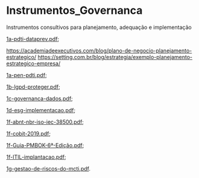 # Instrumentos_Governanca
Instrumentos consultivos para planejamento, adequação e implementação

[1a-pdti-dataprev.pdf](https://github.com/ROSILENE05/Instrumentos_Governanca/files/11825990/1a-pdti-dataprev.pdf);

https://academiadeexecutivos.com/blog/plano-de-negocio-planejamento-estrategico/ 
https://setting.com.br/blog/estrategia/exemplo-planejamento-estrategico-empresa/

[1a-pen-pdti.pdf](https://github.com/ROSILENE05/Instrumentos_Governanca/files/11826068/1a-pen-pdti.pdf);

[1b-lgpd-proteger.pdf](https://github.com/ROSILENE05/Instrumentos_Governanca/files/11826081/1b-lgpd-proteger.pdf);

[1c-governanca-dados.pdf](https://github.com/ROSILENE05/Instrumentos_Governanca/files/11826093/1c-governanca-dados.pdf);

[1d-esg-implementacao.pdf](https://github.com/ROSILENE05/Instrumentos_Governanca/files/11826099/1d-esg-implementacao.pdf);

[1f-abnt-nbr-iso-iec-38500.pdf](https://github.com/ROSILENE05/Instrumentos_Governanca/files/11826211/1f-abnt-nbr-iso-iec-38500.pdf);

[1f-cobit-2019.pdf](https://github.com/ROSILENE05/Instrumentos_Governanca/files/11826150/1f-cobit-2019.pdf);

[1f-Guia-PMBOK-6ª-Edição.pdf](https://github.com/ROSILENE05/Instrumentos_Governanca/files/11826161/1f-Guia-PMBOK-6.-Edicao.pdf);

[1f-ITIL-implantacao.pdf](https://github.com/ROSILENE05/Instrumentos_Governanca/files/11826163/1f-ITIL-implantacao.pdf);

[1g-gestao-de-riscos-do-mcti.pdf](https://github.com/ROSILENE05/Instrumentos_Governanca/files/11826189/1g-gestao-de-riscos-do-mcti.pdf).

